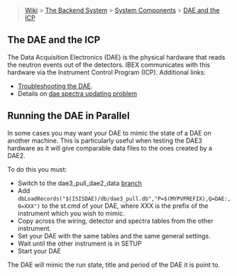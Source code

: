 > [Wiki](Home) > [The Backend System](The-Backend-System) > [System Components](System-components) > [DAE and the ICP](DAE-and-the-ICP)

## The DAE and the ICP

The Data Acquisition Electronics (DAE) is the physical hardware that reads the neutron events out of the detectors. IBEX communicates with this hardware via the Instrument Control Program (ICP).
Additional links:

- [Troubleshooting the DAE](DAE-Trouble-Shooting).
- Details on [dae spectra updating problem](Dae-Spectra-Updating-Problem)

## Running the DAE in Parallel

In some cases you may want your DAE to mimic the state of a DAE on another machine. This is particularly useful when testing the DAE3 hardware as it will give comparable data files to the ones created by a DAE2.

To do this you must:
* Switch to the dae3_pull_dae2_data [branch](https://github.com/ISISComputingGroup/EPICS-isisdae/tree/dae3_pull_dae2_data)
* Add `dbLoadRecords("$(ISISDAE)/db/dae3_pull.db","P=$(MYPVPREFIX),Q=DAE:,O=XXX")` to the st.cmd of your DAE, where XXX is the prefix of the instrument which you wish to mimic.
* Copy across the wiring, detector and spectra tables from the other instrument.
* Set your DAE with the same tables and the same general settings.
* Wait until the other instrument is in SETUP
* Start your DAE

The DAE will mimic the run state, title and period of the DAE it is point to.